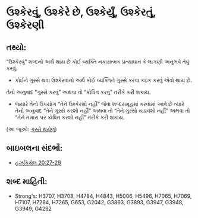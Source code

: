 # ઉશ્કેરવું, ઉશ્કેરે છે, ઉશ્કેર્યું, ઉશ્કેરતું, ઉશ્કેરણી 

## તથ્યો: 

“ઉશ્કેરવું” શબ્દનો અર્થ થાય છે કોઈ વ્યક્તિ નકારાત્મક પ્રત્યાઘાત કે લાગણી અનુભવે તેવું કરવું.

* કોઈને ગુસ્સે થવા ઉશ્કેરવાનો અર્થ કોઈ વ્યક્તિને ગુસ્સે કરવા કઇંક કરવું એવો થાય છે.

તેનો અનુવાદ “ગુસ્સે કરવું” અથવા તો “ક્રોધિત કરવું” તરીકે કરી શકાય.

* જ્યારે તેનો ઉપયોગ “તેને ઉશ્કેરશો નહીં” જેવા શબ્દસમૂહમાં કરવામાં આવે છે ત્યારે તેનો અનુવાદ “તેને ગુસ્સે કરશો નહીં” અથવા તો “તેને ગુસ્સો ચડાવશો નહીં” અથવા તો “તેને તમારા પર ક્રોધિત કરશો નહીં” તરીકે કરી શકાય.

(આ જૂઓ: [ગુસ્સે થયેલું](../other/angry.md))

## બાઇબલના સંદર્ભો: 

* [હઝકિયેલ 20:27-29](rc://gu/tn/help/ezk/20/27)

## શબ્દ માહિતી: 

* Strong's: H3707, H3708, H4784, H4843, H5006, H5496, H7065, H7069, H7107, H7264, H7265, G653, G2042, G3863, G3893, G3947, G3948, G3949, G4292
